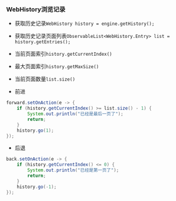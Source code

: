 ### WebHistory浏览记录

* 获取历史记录`WebHistory history = engine.getHistory();`

* 获取历史记录页面列表`ObservableList<WebHistory.Entry> list = history.getEntries();`

* 当前页面索引`history.getCurrentIndex()`

* 最大页面索引`history.getMaxSize()`

* 当前页面数量`list.size()`

* 前进
  
```java
forward.setOnAction(e -> {  
    if (history.getCurrentIndex() >= list.size() - 1) {  
        System.out.println("已经是最后一页了");  
        return;  
    }  
    history.go(1);  
});
```
* 后退
  
```java
back.setOnAction(e -> {  
    if (history.getCurrentIndex() <= 0) {  
        System.out.println("已经是第一页了");  
        return;  
    }  
    history.go(-1);  
});
```

